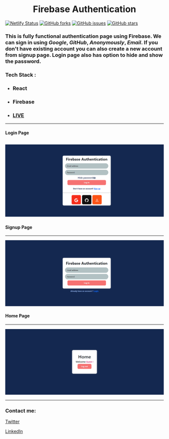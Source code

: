 <h1 align=center>Firebase Authentication</h1>

[![Netlify Status](https://api.netlify.com/api/v1/badges/a3d9c4ee-be81-4d30-a1a4-384d0d04cd44/deploy-status)](https://app.netlify.com/sites/authusingfirebase/deploys) [![GitHub forks](https://img.shields.io/github/forks/VanshSh/Firebase_Authentication?style=for-the-badge)](https://github.com/VanshSh/Firebase_Authentication/network) [![GitHub issues](https://img.shields.io/github/issues/VanshSh/Firebase_Authentication?style=for-the-badge)](https://github.com/VanshSh/Firebase_Authentication/issues) [![GitHub stars](https://img.shields.io/github/stars/VanshSh/Firebase_Authentication?color=yellow&style=for-the-badge)](https://github.com/VanshSh/Firebase_Authentication/stargazers)

### This is fully functional authentication page using **Firebase**. We can sign in using _Google_, _GitHub_, _Anonymously_, _Email_. If you don't have existing account you can also create a new account from signup page. Login page also has option to hide and show the password.



### Tech Stack :

-   ### React
-   ### Firebase
-   ### [LIVE](https://authusingfirebase.netlify.app/)

---

#### Login Page

## ![Login](./src/images/login.png)

#### Signup Page

---

![Singup](./src/images/signup.png)

#### Home Page

---

![Home](./src/images/after%20login.png)

---

### Contact me:

[Twitter](https://twitter.com/Vanshsh2701)

[LinkedIn](https://www.linkedin.com/in/vanshsharma27/)

